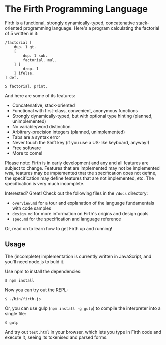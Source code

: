 The Firth Programming Language
==============================

Firth is a functional, strongly dynamically-typed, concatenative stack-oriented programming language. Here's a program calculating the factorial of 5 written in it:

```firth
/factorial [
    dup. 1 gt.
    [
        dup. 1 sub.
        factorial. mul.
    ] [
        drop. 1
    ] ifelse.
] def.

5 factorial. print.
```

And here are some of its features:

* Concatenative, stack-oriented
* Functional with first-class, convenient, anonymous functions
* Strongly dynamically-typed, but with optional type hinting (planned, unimplemented)
* No variable/word distinction
* Arbitrary-precision integers (planned, unimplemented)
* Tabs are a syntax error
* Never touch the Shift key (if you use a US-like keyboard, anyway!)
* Free software
* More to come!

Please note: Firth is in early development and any and all features are subject to change. Features that are implemented may not be implemented *well*, features may be implemented that the specification does not define, the specification may define features that are not implemented, etc. The specification is very much incomplete.

Interested? Great! Check out the following files in the `/docs` directory:

* `overview.md` for a tour and explanation of the language fundamentals with code samples
* `design.md` for more information on Firth's origins and design goals
* `spec.md` for the specification and language reference

Or, read on to learn how to get Firth up and running!

Usage
-----

The (incomplete) implementation is currently written in JavaScript, and you'll need node.js to buld it.

Use npm to install the dependencies:

    $ npm install

Now you can try out the REPL:

    $ ./bin/firth.js

Or, you can use gulp (`npm install -g gulp`) to compile the interpreter into a single file:

    $ gulp

And try out `test.html` in your browser, which lets you type in Firth code and execute it, seeing its tokenised and parsed forms.
